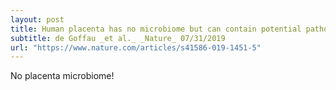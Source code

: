 ```yaml
---
layout: post
title: Human placenta has no microbiome but can contain potential pathogens.
subtitle: de Goffau _et al._ _Nature_ 07/31/2019
url: "https://www.nature.com/articles/s41586-019-1451-5"
---
```


No placenta microbiome!
